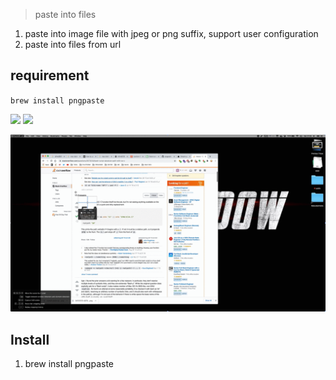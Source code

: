 > paste into files

1. paste into image file with jpeg or png suffix, support user configuration
2. paste into files from url

## requirement

`brew install pngpaste`



[![](https://img.shields.io/badge/version-v1.2-green?style=for-the-badge)]()
[![](https://img.shields.io/badge/download-click-blue?style=for-the-badge)](https://github.com/alanhe421/alfred-workflows/raw/master/paste-into-files/Paste%20into%20files.alfredworkflow)




<!-- more -->

![](screenshots/screenshot.gif)

## Install

1. brew install pngpaste
